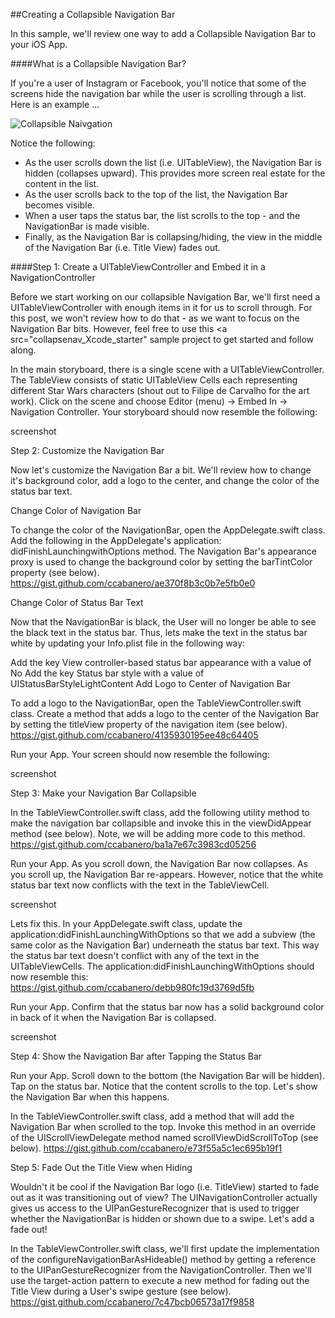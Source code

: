 ##Creating a Collapsible Navigation Bar

In this sample, we'll review one way to add a Collapsible Navigation Bar to your iOS App.

####What is a Collapsible Navigation Bar?

If you're a user of Instagram or Facebook, you'll notice that some of the screens hide the navigation bar while the user is scrolling through a list.  Here is an example ...

![Collapsible Naivgation ](SampleCode/imgs/navbar_collapse.gif)

Notice the following:

* As the user scrolls down the list (i.e. UITableView), the Navigation Bar is hidden (collapses upward).  This provides more screen real estate for the content in the list.
* As the user scrolls back to the top of the list, the Navigation Bar becomes visible.
* When a user taps the status bar, the list scrolls to the top - and the NavigationBar is made visible.
* Finally, as the Navigation Bar is collapsing/hiding, the view in the middle of the Navigation Bar (i.e. Title View) fades out.

####Step 1: Create a UITableViewController and Embed it in a NavigationController

Before we start working on our collapsible Navigation Bar, we'll first need a UITableViewController with enough items in it for us to scroll through.  For this post, we won't review how to do that - as we want to focus on the Navigation Bar bits.  However, feel free to use this <a src="collapsenav_Xcode_starter" sample project to get started and follow along.

In the main storyboard, there is a single scene with a UITableViewController.  The TableView consists of static UITableView Cells each representing different Star Wars characters (shout out to Filipe de Carvalho for the art work).  Click on the scene and choose Editor (menu) -> Embed In -> Navigation Controller.  Your storyboard should now resemble the following:

screenshot

Step 2: Customize the Navigation Bar

Now let's customize the Navigation Bar a bit.  We'll review how to change it's background color, add a logo to the center, and change the color of the status bar text.

Change Color of Navigation Bar

To change the color of the NavigationBar, open the AppDelegate.swift class.  Add the following in the AppDelegate's application: didFinishLaunchingwithOptions method.  The Navigation Bar's appearance proxy is used to change the background color by setting the barTintColor property (see below).
https://gist.github.com/ccabanero/ae370f8b3c0b7e5fb0e0

Change Color of Status Bar Text

Now that the NavigationBar is black, the User will no longer be able to see the black text in the status bar.  Thus, lets make the text in the status bar white by updating your Info.plist file in the following way:

Add the key View controller-based status bar appearance with a value of No
Add the key Status bar style with a value of UIStatusBarStyleLightContent
Add Logo to Center of Navigation Bar

To add a logo to the NavigationBar, open the TableViewController.swift class.  Create a method that adds a logo to the center of the Navigation Bar by setting the titleView property of the navigation item (see below).
https://gist.github.com/ccabanero/4135930195ee48c64405

Run your App. Your screen should now resemble the following:

screenshot

Step 3: Make your Navigation Bar Collapsible

In the TableViewController.swift class, add the following utility method to make the navigation bar collapsible and invoke this in the viewDidAppear method (see below).  Note, we will be adding more code to this method.
https://gist.github.com/ccabanero/ba1a7e67c3983cd05256

Run your App.  As you scroll down, the Navigation Bar now collapses.  As you scroll up, the Navigation Bar re-appears.  However, notice that the white status bar text now conflicts with the text in the TableViewCell.

screenshot

Lets fix this.  In your AppDelegate.swift class, update the  application:didFinishLaunchingWithOptions so that we add a subview (the same color as the Navigation Bar) underneath the status bar text.  This way the status bar text doesn't conflict with any of the text in the UITableViewCells.  The application:didFinishLaunchingWithOptions should now resemble this:
https://gist.github.com/ccabanero/debb980fc19d3769d5fb

Run your App.  Confirm that the status bar now has a solid background color in back of it when the Navigation Bar is collapsed.

screenshot

Step 4: Show the Navigation Bar after Tapping the Status Bar

Run your App.  Scroll down to the bottom (the Navigation Bar will be hidden).  Tap on the status bar.  Notice that the content scrolls to the top.  Let's show the Navigation Bar when this happens.

In the TableViewController.swift class, add a method that will add the Navigation Bar when scrolled to the top.  Invoke this method in an override of the UIScrollViewDelegate method named scrollViewDidScrollToTop (see below).
https://gist.github.com/ccabanero/e73f55a5c1ec695b19f1

Step 5: Fade Out the Title View when Hiding

Wouldn't it be cool if the Navigation Bar logo (i.e. TitleView) started to fade out as it was transitioning out of view?  The UINavigationController actually gives us access to the UIPanGestureRecognizer that is used to trigger whether the NavigationBar is hidden or shown due to a swipe.   Let's add a fade out!

In the TableViewController.swift class, we'll first update the implementation of the configureNavigationBarAsHideable() method by getting a reference to the UIPanGestureRecognizer from the NavigationController.  Then we'll use the target-action pattern to execute a new method for fading out the Title View during a User's swipe gesture (see below).
https://gist.github.com/ccabanero/7c47bcb06573a17f9858